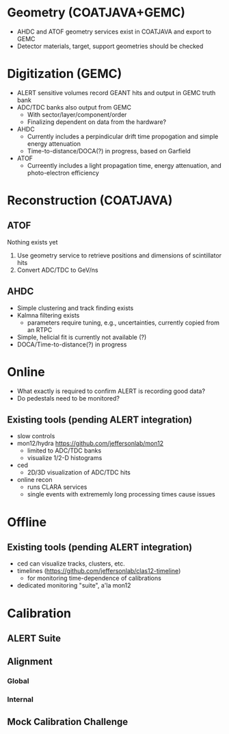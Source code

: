 # Geometry (COATJAVA+GEMC)
* AHDC and ATOF geometry services exist in COATJAVA and export to GEMC
* Detector materials, target, support geometries should be checked

# Digitization (GEMC)
* ALERT sensitive volumes record GEANT hits and output in GEMC truth bank
* ADC/TDC banks also output from GEMC
  * With sector/layer/component/order
  * Finalizing dependent on data from the hardware?
* AHDC
  * Currently includes a perpindicular drift time propogation and simple energy attenuation
  * Time-to-distance/DOCA(?) in progress, based on Garfield
* ATOF
  * Curreently includes a light propagation time, energy attenuation, and photo-electron efficiency

# Reconstruction (COATJAVA)
## ATOF
Nothing exists yet
1. Use geometry service to retrieve positions and dimensions of scintillator hits
1. Convert ADC/TDC to GeV/ns
## AHDC
* Simple clustering and track finding exists
* Kalmna filtering exists
  * parameters require tuning, e.g., uncertainties, currently copied from an RTPC
* Simple, helicial fit is currently not available (?)
* DOCA/Time-to-distance(?) in progress

# Online
* What exactly is required to confirm ALERT is recording good data?
* Do pedestals need to be monitored?
## Existing tools (pending ALERT integration)
* slow controls
* mon12/hydra https://github.com/jeffersonlab/mon12
  * limited to ADC/TDC banks
  * visualize 1/2-D histograms
* ced
  * 2D/3D visualization of ADC/TDC hits
* online recon
  * runs CLARA services 
  * single events with extrememly long processing times cause issues

# Offline
## Existing tools (pending ALERT integration)
* ced can visualize tracks, clusters, etc.
* timelines (https://github.com/jeffersonlab/clas12-timeline)
  * for monitoring time-dependence of calibrations
* dedicated monitoring "suite", a'la mon12
# Calibration 
## ALERT Suite
## Alignment 
### Global
### Internal
## Mock Calibration Challenge
